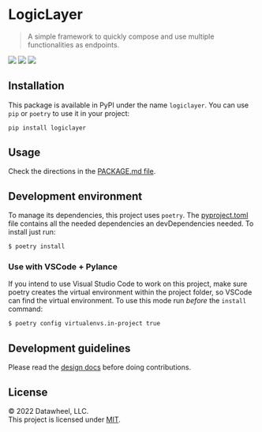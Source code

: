 # LogicLayer

> A simple framework to quickly compose and use multiple functionalities as endpoints.

<a href=""><img src="https://flat.badgen.net/github/license/Datawheel/logiclayer" /></a>
<a href=""><img src="https://flat.badgen.net/github/issues/Datawheel/logiclayer" /></a>
<a href=""><img src="https://flat.badgen.net/pypi/v/logiclayer" /></a>

## Installation

This package is available in PyPI under the name `logiclayer`. You can use `pip` or `poetry` to use it in your project:

```bash
pip install logiclayer
```

## Usage

Check the directions in the [PACKAGE.md file](./PACKAGE.md).

## Development environment

To manage its dependencies, this project uses `poetry`. The [pyproject.toml](pyproject.toml) file contains all the needed dependencies an devDependencies needed. To install just run:

```bash
$ poetry install
```

### Use with VSCode + Pylance

If you intend to use Visual Studio Code to work on this project, make sure poetry creates the virtual environment within the project folder, so VSCode can find the virtual environment. To use this mode run *before* the `install` command:

```bash
$ poetry config virtualenvs.in-project true
```

## Development guidelines

Please read the [design docs](docs/DESIGN.md) before doing contributions.

## License

&copy; 2022 Datawheel, LLC.  
This project is licensed under [MIT](./LICENSE).
